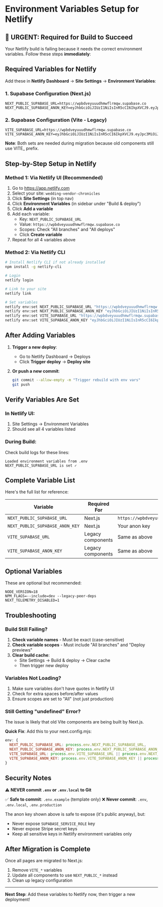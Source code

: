 # Environment Variables Setup for Netlify

## 🚨 URGENT: Required for Build to Succeed

Your Netlify build is failing because it needs the correct environment variables. Follow these steps **immediately**:

## Required Variables for Netlify

Add these in **Netlify Dashboard** → **Site Settings** → **Environment Variables**:

### 1. Supabase Configuration (Next.js)

```
NEXT_PUBLIC_SUPABASE_URL=https://wpbdveyuuudhmwflrmqw.supabase.co
NEXT_PUBLIC_SUPABASE_ANON_KEY=eyJhbGciOiJIUzI1NiIsInR5cCI6IkpXVCJ9.eyJpc3MiOiJzdXBhYmFzZSIsInJlZiI6IndwYmR2ZXl1dXVkaG13ZmxybXF3Iiwicm9sZSI6ImFub24iLCJpYXQiOjE3Mzc4NDMyNjYsImV4cCI6MjA1MzQxOTI2Nn0.zjyA1hS9Da2tXEuUu7W44tCMGSIp2ZTpK3RpJXQdL4A
```

### 2. Supabase Configuration (Vite - Legacy)

```
VITE_SUPABASE_URL=https://wpbdveyuuudhmwflrmqw.supabase.co
VITE_SUPABASE_ANON_KEY=eyJhbGciOiJIUzI1NiIsInR5cCI6IkpXVCJ9.eyJpc3MiOiJzdXBhYmFzZSIsInJlZiI6IndwYmR2ZXl1dXVkaG13ZmxybXF3Iiwicm9sZSI6ImFub24iLCJpYXQiOjE3Mzc4NDMyNjYsImV4cCI6MjA1MzQxOTI2Nn0.zjyA1hS9Da2tXEuUu7W44tCMGSIp2ZTpK3RpJXQdL4A
```

**Note**: Both sets are needed during migration because old components still use VITE_ prefix.

## Step-by-Step Setup in Netlify

### Method 1: Via Netlify UI (Recommended)

1. Go to https://app.netlify.com
2. Select your site: `wedding-vendor-chronicles`
3. Click **Site Settings** (in top nav)
4. Click **Environment Variables** (in sidebar under "Build & deploy")
5. Click **Add a variable**
6. Add each variable:
   - Key: `NEXT_PUBLIC_SUPABASE_URL`
   - Value: `https://wpbdveyuuudhmwflrmqw.supabase.co`
   - Scopes: Check "All branches" and "All deploys"
   - Click **Create variable**
7. Repeat for all 4 variables above

### Method 2: Via Netlify CLI

```bash
# Install Netlify CLI if not already installed
npm install -g netlify-cli

# Login
netlify login

# Link to your site
netlify link

# Set variables
netlify env:set NEXT_PUBLIC_SUPABASE_URL "https://wpbdveyuuudhmwflrmqw.supabase.co"
netlify env:set NEXT_PUBLIC_SUPABASE_ANON_KEY "eyJhbGciOiJIUzI1NiIsInR5cCI6IkpXVCJ9.eyJpc3MiOiJzdXBhYmFzZSIsInJlZiI6IndwYmR2ZXl1dXVkaG13ZmxybXF3Iiwicm9sZSI6ImFub24iLCJpYXQiOjE3Mzc4NDMyNjYsImV4cCI6MjA1MzQxOTI2Nn0.zjyA1hS9Da2tXEuUu7W44tCMGSIp2ZTpK3RpJXQdL4A"
netlify env:set VITE_SUPABASE_URL "https://wpbdveyuuudhmwflrmqw.supabase.co"
netlify env:set VITE_SUPABASE_ANON_KEY "eyJhbGciOiJIUzI1NiIsInR5cCI6IkpXVCJ9.eyJpc3MiOiJzdXBhYmFzZSIsInJlZiI6IndwYmR2ZXl1dXVkaG13ZmxybXF3Iiwicm9sZSI6ImFub24iLCJpYXQiOjE3Mzc4NDMyNjYsImV4cCI6MjA1MzQxOTI2Nn0.zjyA1hS9Da2tXEuUu7W44tCMGSIp2ZTpK3RpJXQdL4A"
```

## After Adding Variables

1. **Trigger a new deploy**:
   - Go to Netlify Dashboard → Deploys
   - Click **Trigger deploy** → **Deploy site**

2. **Or push a new commit**:
   ```bash
   git commit --allow-empty -m "Trigger rebuild with env vars"
   git push
   ```

## Verify Variables Are Set

### In Netlify UI:
1. Site Settings → Environment Variables
2. Should see all 4 variables listed

### During Build:
Check build logs for these lines:
```
Loaded environment variables from .env
NEXT_PUBLIC_SUPABASE_URL is set ✓
```

## Complete Variable List

Here's the full list for reference:

| Variable | Required For | Value |
|----------|-------------|-------|
| `NEXT_PUBLIC_SUPABASE_URL` | Next.js | `https://wpbdveyuuudhmwflrmqw.supabase.co` |
| `NEXT_PUBLIC_SUPABASE_ANON_KEY` | Next.js | Your anon key |
| `VITE_SUPABASE_URL` | Legacy components | Same as above |
| `VITE_SUPABASE_ANON_KEY` | Legacy components | Same as above |

## Optional Variables

These are optional but recommended:

```
NODE_VERSION=18
NPM_FLAGS=--include=dev --legacy-peer-deps
NEXT_TELEMETRY_DISABLED=1
```

## Troubleshooting

### Build Still Failing?

1. **Check variable names** - Must be exact (case-sensitive)
2. **Check variable scopes** - Must include "All branches" and "Deploy previews"
3. **Clear build cache**:
   - Site Settings → Build & deploy → Clear cache
   - Then trigger new deploy

### Variables Not Loading?

1. Make sure variables don't have quotes in Netlify UI
2. Check for extra spaces before/after values
3. Ensure scopes are set to "All" (not just production)

### Still Getting "undefined" Error?

The issue is likely that old Vite components are being built by Next.js.

**Quick Fix**:
Add this to your next.config.mjs:

```js
env: {
  NEXT_PUBLIC_SUPABASE_URL: process.env.NEXT_PUBLIC_SUPABASE_URL,
  NEXT_PUBLIC_SUPABASE_ANON_KEY: process.env.NEXT_PUBLIC_SUPABASE_ANON_KEY,
  VITE_SUPABASE_URL: process.env.VITE_SUPABASE_URL || process.env.NEXT_PUBLIC_SUPABASE_URL,
  VITE_SUPABASE_ANON_KEY: process.env.VITE_SUPABASE_ANON_KEY || process.env.NEXT_PUBLIC_SUPABASE_ANON_KEY,
}
```

## Security Notes

⚠️ **NEVER commit `.env` or `.env.local` to Git**

✅ **Safe to commit**: `.env.example` (template only)
❌ **Never commit**: `.env`, `.env.local`, `.env.production`

The anon key shown above is safe to expose (it's public anyway), but:
- Never expose `SUPABASE_SERVICE_ROLE` key
- Never expose Stripe secret keys
- Keep all sensitive keys in Netlify environment variables only

## After Migration is Complete

Once all pages are migrated to Next.js:
1. Remove `VITE_*` variables
2. Update all components to use `NEXT_PUBLIC_*` instead
3. Clean up legacy configuration

---

**Next Step**: Add these variables to Netlify now, then trigger a new deployment!
